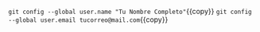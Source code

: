 `git config --global user.name "Tu Nombre Completo"`{{copy}}
`git config --global user.email tucorreo@mail.com`{{copy}}
